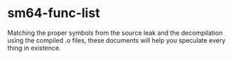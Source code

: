 # sm64-func-list

Matching the proper symbols from the source leak and the decompilation using the compiled .o files, these documents will help you speculate every thing in existence.

